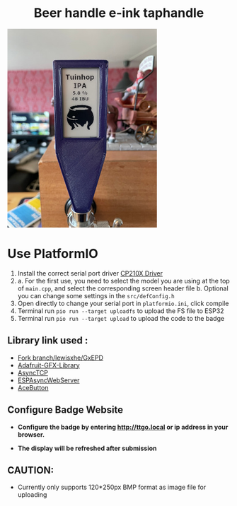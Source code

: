
 <h1 align = "center">Beer handle e-ink taphandle</h1>

![](images/1.jpg)

# Use PlatformIO
1. Install the correct serial port driver [CP210X Driver](https://www.silabs.com/products/development-tools/software/usb-to-uart-bridge-vcp-drivers)
2. a. For the first use, you need to select the model you are using at the top of `main.cpp`, and select the corresponding screen header file
   b. Optional you can change some settings in the `src/defConfig.h`
3. Open directly to change your serial port in `platformio.ini`, click compile
4. Terminal run `pio run --target uploadfs` to upload the FS file to ESP32
5. Terminal run `pio run --target upload` to upload the code to the badge

## Library link used :
- [Fork branch/lewisxhe/GxEPD](https://github.com/lewisxhe/GxEPD)
- [Adafruit-GFX-Library](https://github.com/adafruit/Adafruit-GFX-Library)
- [AsyncTCP](https://github.com/me-no-dev/AsyncTCP)
- [ESPAsyncWebServer](https://github.com/me-no-dev/ESPAsyncWebServer)
- [AceButton](https://github.com/bxparks/AceButton)


## Configure Badge Website

- **Configure the badge by entering http://ttgo.local or ip address in your browser.**

- **The display will be refreshed after submission**

## CAUTION:
- Currently only supports 120*250px BMP format as image file for uploading
